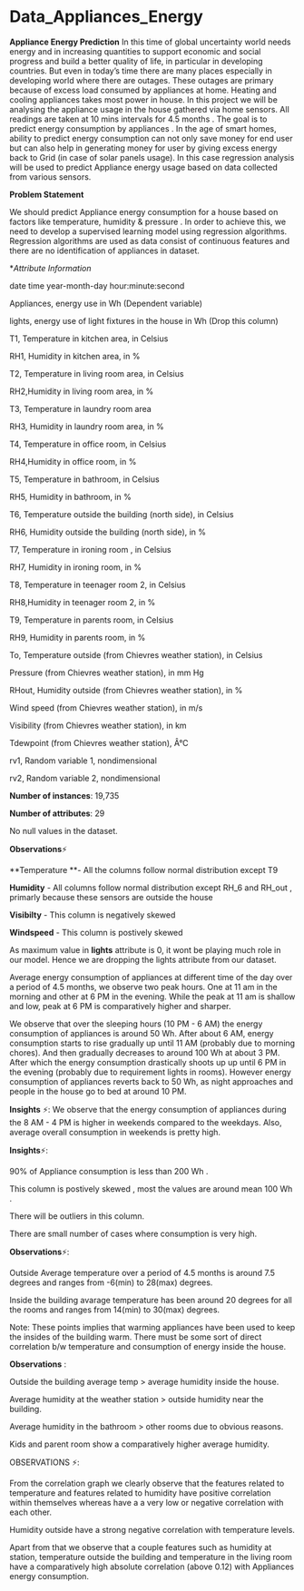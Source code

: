 # Data_Appliances_Energy
**Appliance Energy Prediction**
In this time of global uncertainty world needs energy and in increasing quantities to support economic and social progress and build a better quality of life, in particular in developing countries. But even in today’s time there are many places especially in developing world where there are outages. These outages are primary because of excess load consumed by appliances at home. Heating and cooling appliances takes most power in house. In this project we will be analysing the appliance usage in the house gathered via home sensors. All readings are taken at 10 mins intervals for 4.5 months . The goal is to predict energy consumption by appliances . In the age of smart homes, ability to predict energy consumption can not only save money for end user but can also help in generating money for user by giving excess energy back to Grid (in case of solar panels usage). In this case regression analysis will be used to predict Appliance energy usage based on data collected from various sensors.

**Problem Statement**

We should predict Appliance energy consumption for a house based on factors like temperature, humidity & pressure . In order to achieve this, we need to develop a supervised learning model using regression algorithms. Regression algorithms are used as data consist of continuous features and there are no identification of appliances in dataset.

**Attribute Information*

date time year-month-day hour:minute:second

Appliances, energy use in Wh (Dependent variable)

lights, energy use of light fixtures in the house in Wh (Drop this column)

T1, Temperature in kitchen area, in Celsius

RH1, Humidity in kitchen area, in %

T2, Temperature in living room area, in Celsius

RH2,Humidity in living room area, in %

T3, Temperature in laundry room area

RH3, Humidity in laundry room area, in %

T4, Temperature in office room, in Celsius

RH4,Humidity in office room, in %

T5, Temperature in bathroom, in Celsius

RH5, Humidity in bathroom, in %

T6, Temperature outside the building (north side), in Celsius

RH6, Humidity outside the building (north side), in %

T7, Temperature in ironing room , in Celsius

RH7, Humidity in ironing room, in %

T8, Temperature in teenager room 2, in Celsius

RH8,Humidity in teenager room 2, in %

T9, Temperature in parents room, in Celsius

RH9, Humidity in parents room, in %

To, Temperature outside (from Chievres weather station), in Celsius

Pressure (from Chievres weather station), in mm Hg

RHout, Humidity outside (from Chievres weather station), in %

Wind speed (from Chievres weather station), in m/s

Visibility (from Chievres weather station), in km

Tdewpoint (from Chievres weather station), Â°C

rv1, Random variable 1, nondimensional

rv2, Random variable 2, nondimensional


**Number of instances**: 19,735

**Number of attributes**: 29

No null values in the dataset.

**Observations**⚡

**Temperature **- All the columns follow normal distribution except T9

**Humidity** - All columns follow normal distribution except RH_6 and RH_out , primarly because these sensors are outside the house

**Visibilty** - This column is negatively skewed

**Windspeed** - This column is postively skewed

As maximum value in **lights** attribute is 0, it wont be playing much role in our model. Hence we are dropping the lights attribute from our dataset.

Average energy consumption of appliances at different time of the day over a period of 4.5 months, we observe two peak hours. One at 11 am in the morning and other at 6 PM in the evening. While the peak at 11 am is shallow and low, peak at 6 PM is comparatively higher and sharper.

We observe that over the sleeping hours (10 PM - 6 AM) the energy consumption of appliances is around 50 Wh. After about 6 AM, energy consumption starts to rise gradually up until 11 AM (probably due to morning chores). And then gradually decreases to around 100 Wh at about 3 PM. After which the energy consumption drastically shoots up up until 6 PM in the evening (probably due to requirement lights in rooms). However energy consumption of appliances reverts back to 50 Wh, as night approaches and people in the house go to bed at around 10 PM.

**Insights** ⚡: We observe that the energy consumption of appliances during the 8 AM - 4 PM is higher in weekends compared to the weekdays. Also, average overall consumption in weekends is pretty high.

**Insights**⚡:

90% of Appliance consumption is less than 200 Wh .

This column is postively skewed , most the values are around mean 100 Wh .

There will be outliers in this column.

There are small number of cases where consumption is very high.

**Observations**⚡:

Outside Average temperature over a period of 4.5 months is around 7.5 degrees and ranges from -6(min) to 28(max) degrees.

Inside the building avarage temperature has been around 20 degrees for all the rooms and ranges from 14(min) to 30(max) degrees.

Note: These points implies that warming appliances have been used to keep the insides of the building warm. There must be some sort of direct correlation b/w temperature and consumption of energy inside the house.

**Observations** :

Outside the building average temp > average humidity inside the house.

Average humidity at the weather station > outside humidity near the building.

Average humidity in the bathroom > other rooms due to obvious reasons.

Kids and parent room show a comparatively higher average humidity.

OBSERVATIONS ⚡:

From the correlation graph we clearly observe that the features related to temperature and features related to humidity have positive correlation within themselves whereas have a a very low or negative correlation with each other.

Humidity outside have a strong negative correlation with temperature levels.

Apart from that we observe that a couple features such as humidity at station, temperature outside the building and temperature in the living room have a comparatively high absolute correlation (above 0.12) with Appliances energy consumption.

